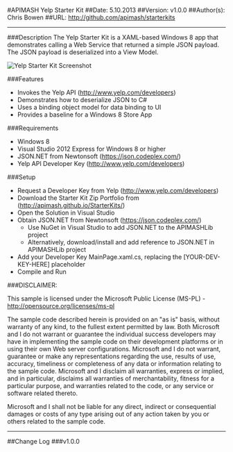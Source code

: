 #APIMASH Yelp Starter Kit
##Date: 5.10.2013
##Version: v1.0.0
##Author(s): Chris Bowen
##URL: http://github.com/apimash/starterkits

----------
###Description
The Yelp Starter Kit is a XAML-based Windows 8 app that demonstrates calling a Web Service that returned a simple JSON payload. The JSON payload is deserialized into a View Model.

![Yelp Starter Kit Screenshot][1] 

###Features
 - Invokes the Yelp API (http://www.yelp.com/developers)
 - Demonstrates how to deserialize JSON to C#
 - Uses a binding object model for data binding to UI
 - Provides a baseline for a Windows 8 Store App

###Requirements

 - Windows 8
 - Visual Studio 2012 Express for Windows 8 or higher
 - JSON.NET from Newtonsoft (https://json.codeplex.com/)
 - Yelp API Developer Key (http://www.yelp.com/developers)

###Setup

 - Request a Developer Key from Yelp (http://www.yelp.com/developers)
 - Download the Starter Kit Zip Portfolio from (http://apimash.github.io/StarterKits/)
 - Open the Solution in Visual Studio
 - Obtain JSON.NET from Newtonsoft (https://json.codeplex.com/)
    - Use NuGet in Visual Studio to add JSON.NET to the APIMASHLib project
    - Alternatively, download/install and add reference to JSON.NET in APIMASHLib project
 - Add your Developer Key MainPage.xaml.cs, replacing the [YOUR-DEV-KEY-HERE] placeholder
 - Compile and Run

###DISCLAIMER: 

This sample is licensed under the Microsoft Public License (MS-PL) - http://opensource.org/licenses/ms-pl

The sample code described herein is provided on an "as is" basis, without warranty of any kind, to the fullest extent permitted by law. Both Microsoft and I do not warrant or guarantee the individual success developers may have in implementing the sample code on their development platforms or in using their own Web server configurations. 
Microsoft and I do not warrant, guarantee or make any representations regarding the use, results of use, accuracy, timeliness or completeness of any data or information relating to the sample code. Microsoft and I disclaim all warranties, express or implied, and in particular, disclaims all warranties of merchantability, fitness for a particular purpose, and warranties related to the code, or any service or software related thereto. 

Microsoft and I shall not be liable for any direct, indirect or consequential damages or costs of any type arising out of any action taken by you or others related to the sample code.

----------

##Change Log
###v1.0.0
  
  [1]: https://raw.github.com/winappkits/YelpAPI/master/Windows8/screenshot_main.png "Yelp Starter Kit Screenshot" 
